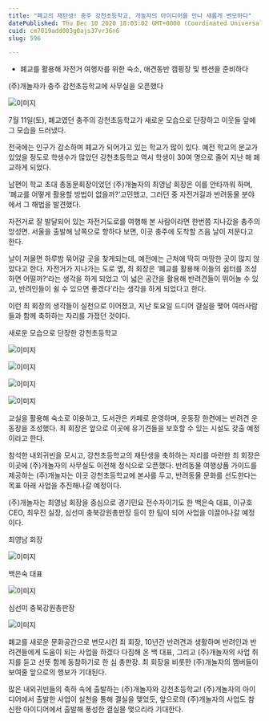 ```yaml
---
title: "폐교의 재탄생! 충주 강천초등학교, 개놀자의 아이디어를 만나 새롭게 변모하다"
datePublished: Thu Dec 10 2020 18:03:02 GMT+0000 (Coordinated Universal Time)
cuid: cm7019add003g0ajs37vr36n6
slug: 596

---
```



- 폐교를 활용해 자전거 여행자를 위한 숙소, 애견동반 캠핑장 및 펜션을 준비하다

(주)개놀자가 충주 감천초등학교에 사무실을 오픈했다

![이미지](https://cdn.hashnode.com/res/hashnode/image/upload/v1739251177732/aebbda7f-1707-4eb9-97d9-6a83adda9900.png)

7월 11일(토), 폐교였던 충주의 강천초등학교가 새로운 모습으로 단장하고 이웃들 앞에 그 모습을 드러냈다.

전국에는 인구가 감소하며 폐교가 되어가고 있는 학교가 많이 있다. 예전 학교의 분교가 있었을 정도로 학생수가 많았던 강천초등학교 역시 학생이 30여 명으로 줄어 지난 해 폐교하게 되었다.

남편이 학교 초대 총동문회장이었던 (주)개놀자의 최영남 회장은 이를 안타까워 하며, ‘폐교를 어떻게 활용할 방법이 없을까?’고민했고, 그러던 중 자전거길과 반려동물 분야에서 그 해법을 발견했다.

자전거로 잘 발달되어 있는 자전거도로를 여행해 본 사람이라면 한번쯤 지나갔을 충주의 앙성면. 서울을 출발해 남쪽으로 향하다 보면, 이곳 충주에 도착할 즈음 날이 저문다고 한다.

날이 저물면 하루밤 묶어갈 곳을 찾게되는데, 예전에는 근처에 딱히 마땅한 곳이 많지 않았다고 한다. 자전거가 지나가는 도로 옆, 최 회장은 ‘폐교를 활용해 이들의 쉼터를 조성하면 어떨까?’라는 생각을 하게 되었고 ‘이 넓은 공간을 활용해 반려견들이 뛰어놀 수 있고, 반려인들이 쉴 수 있으면 좋겠다’라는 생각을 하게 되었다고 한다.

이런 최 회장의 생각들이 실천으로 이어졌고, 지난 토요일 드디어 결실을 맺어 여러사람들과 함께 축하하는 자리를 가졌던 것이다.

새로운 모습으로 단장한 강천초등학교

![이미지](https://cdn.hashnode.com/res/hashnode/image/upload/v1739251180411/8a9b3b96-ed92-494b-8ffe-2649598a20b8.png)

![이미지](https://cdn.hashnode.com/res/hashnode/image/upload/v1739251182697/687b4baa-443b-419f-ad36-e46d1ad24662.png)

![이미지](https://cdn.hashnode.com/res/hashnode/image/upload/v1739251185620/08a09d18-bc48-477c-ab73-c7ae5fe09e59.png)

![이미지](https://cdn.hashnode.com/res/hashnode/image/upload/v1739251188644/d414bc22-6540-4a80-b20f-31aea699d019.jpeg)

교실을 활용해 숙소로 이용하고, 도서관은 카페로 운영하며, 운동장 한켠에는 반려견 운동장을 조성했다. 최 회장은 앞으로 이곳에 유기견들을 보호할 수 있는 시설도 갖출 예정이라고 한다.

참석한 내외귀빈을 모시고, 강천초등학교의 재탄생을 축하하는 자리를 마련한 최 회장은 이곳에 (주)개놀자의 사무실도 이전해 정식으로 오픈했다. 반려동물 여행상품 가이드를 제공하는 (주)개놀자는 이곳 강천초등학교에 본사를 두고, 반려동물 문화를 선도한다는 목표 아래 사업을 추진해나갈 예정이다.

(주)개놀자는 최영남 회장을 중심으로 경기민요 전수자이기도 한 백은숙 대표, 이규호 CEO, 최우진 실장, 심선미 충북강원총판장 등이 한 팀이 되어 사업을 이끌어나갈 예정이다.

최영남 회장

![이미지](https://cdn.hashnode.com/res/hashnode/image/upload/v1739251191240/bdabc760-1871-40c2-b5c7-3c23c9219d86.png)

백은숙 대표

![이미지](https://cdn.hashnode.com/res/hashnode/image/upload/v1739251193919/85428a59-98c8-4639-a1ee-2e71d573dd05.png)

심선미 충북강원총판장

![이미지](https://cdn.hashnode.com/res/hashnode/image/upload/v1739251197289/9e82a973-204b-46e3-8dec-17a22aef08c2.png)

폐교를 새로운 문화공간으로 변모시킨 최 회장, 10년간 반려견과 생활하며 반려인과 반려견들에게 도움이 되는 사업을 하겠다 다짐해 온 백 대표, 그리고 (주)개놀자의 사업 취지를 듣고 선뜻 함께 동참하기로 한 심 총판장. 최 회장을 비롯한 (주)개놀자의 멤버들이 보여줄 앞으로의 행보가 기대된다.

많은 내외귀빈들의 축하 속에 출발하는 (주)개놀자와 강천초등학교! (주)개놀자의 아이디어에서 출발한 사업이 실천을 통해 결실을 맺었듯, 앞으로의 (주)개놀자의 사업도 참신한 아이디어에서 출발해 풍성한 결실믈 맺으리라 기대한다.